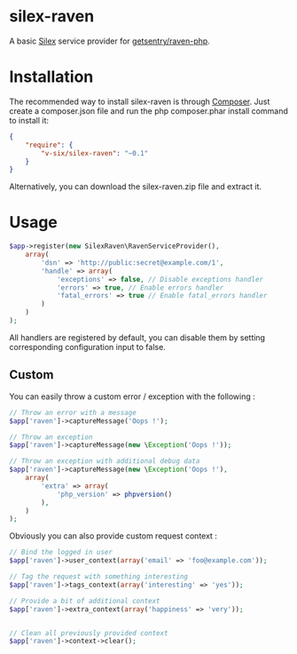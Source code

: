 silex-raven
===========

A basic [Silex](https://github.com/silexphp/Silex) service provider for [getsentry/raven-php](https://github.com/getsentry/raven-php).

# Installation

The recommended way to install silex-raven is through [Composer](https://getcomposer.org). Just create a composer.json file and run the php composer.phar install command to install it:

```json
{
    "require": {
        "v-six/silex-raven": "~0.1"
    }
}
```

Alternatively, you can download the silex-raven.zip file and extract it.

# Usage

```php
$app->register(new SilexRaven\RavenServiceProvider(),
    array(
        'dsn' => 'http://public:secret@example.com/1',
        'handle' => array(
            'exceptions' => false, // Disable exceptions handler
            'errors' => true, // Enable errors handler
            'fatal_errors' => true // Enable fatal_errors handler
        )
    )
);
```

All handlers are registered by default, you can disable them by setting corresponding configuration input to false.

## Custom

You can easily throw a custom error / exception with the following :

```php
// Throw an error with a message
$app['raven']->captureMessage('Oops !');

// Throw an exception
$app['raven']->captureMessage(new \Exception('Oops !'));

// Throw an exception with additional debug data
$app['raven']->captureMessage(new \Exception('Oops !'),
    array(
        'extra' => array(
            'php_version' => phpversion()
        ),
    )
);
```

Obviously you can also provide custom request context :

```php
// Bind the logged in user
$app['raven']->user_context(array('email' => 'foo@example.com'));

// Tag the request with something interesting
$app['raven']->tags_context(array('interesting' => 'yes'));

// Provide a bit of additional context
$app['raven']->extra_context(array('happiness' => 'very'));


// Clean all previously provided context
$app['raven']->context->clear();
```